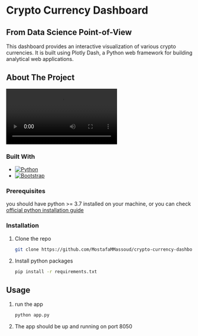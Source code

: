 
# Crypto Currency Dashboard

## From Data Science Point-of-View
This dashboard provides an interactive visualization of various crypto currencies. It is built using Plotly Dash, a Python web framework for building analytical web applications.

<!-- ABOUT THE PROJECT -->
## About The Project
![](https://github.com/MostafaMMassoud/Crypto-Currency-Dashboard/blob/main/assets/demo.mp4)

### Built With


*   [![Python](https://camo.githubusercontent.com/38f5db5524ba43e7262dfbca1f7d3631ba127fb1596785dfd707d5fc671821c9/687474703a2f2f466f7254686542616467652e636f6d2f696d616765732f6261646765732f6d6164652d776974682d707974686f6e2e737667)](https://www.python.org/)
*   [![Bootstrap](https://camo.githubusercontent.com/b13ed67c809178963ce9d538175b02649800772be1ce0cb02da5879e5614e236/68747470733a2f2f696d672e736869656c64732e696f2f62616467652f426f6f7473747261702d3536334437433f7374796c653d666f722d7468652d6261646765266c6f676f3d626f6f747374726170266c6f676f436f6c6f723d7768697465)](https://getbootstrap.com/)

<!-- GETTING STARTED -->
### Prerequisites

you should have python >= 3.7 installed on your machine, or you can check
[official python installation guide](https://www.python.org/downloads/)



### Installation

1. Clone the repo
   ```sh
   git clone https://github.com/MostafaMMassoud/crypto-currency-dashboard.git
   ```
2. Install python packages
   ```sh
   pip install -r requirements.txt
   ```

<!-- USAGE EXAMPLES -->
## Usage

1. run the app
   ```sh
   python app.py
   ```
2. The app should be up and running on port 8050

